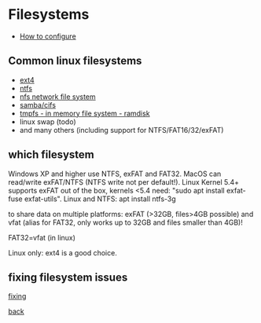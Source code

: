 Filesystems
===========

* [How to configure](./configuration.md)

Common linux filesystems
------------------------

* [ext4](ext4.md)
* [ntfs](ntfs.md)
* [nfs network file system](nfs.md)
* [samba/cifs](samba.md)
* [tmpfs - in memory file system - ramdisk](tmpfs.md)
* linux swap (todo)
* and many others (including support for NTFS/FAT16/32/exFAT)

which filesystem
----------------

Windows XP and higher use NTFS, exFAT and FAT32. MacOS can read/write exFAT/NTFS
(NTFS write not per default!). Linux Kernel 5.4+ supports exFAT out of the box,
kernels <5.4 need: "sudo apt install exfat-fuse exfat-utils".
Linux and NTFS: apt install ntfs-3g

to share data on multiple platforms: exFAT (>32GB, files>4GB possible) and vfat (alias for FAT32, only works up to 32GB and files smaller than 4GB)!

FAT32=vfat (in linux)

Linux only: ext4 is a good choice.

fixing filesystem issues
------------------------

[fixing](fixing.md)

[back](../)
